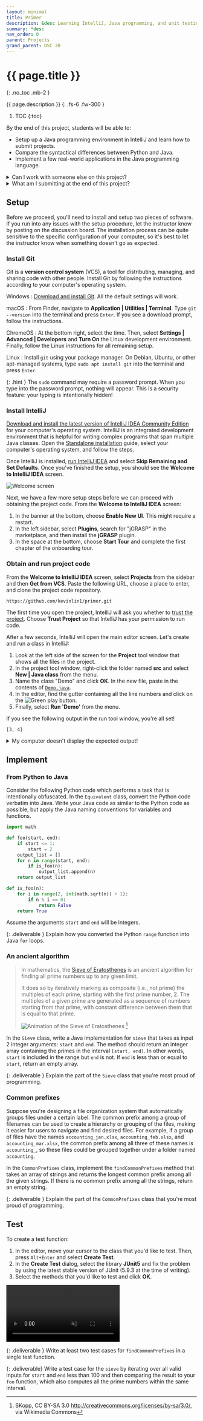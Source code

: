 ```yaml
---
layout: minimal
title: Primer
description: &desc Learning IntelliJ, Java programming, and unit testing.
summary: *desc
nav_order: 0
parent: Projects
grand_parent: DSC 30
---
```


# {{ page.title }}
{: .no_toc .mb-2 }

{{ page.description }}
{: .fs-6 .fw-300 }

1. TOC
{:toc}

By the end of this project, students will be able to:

- Setup up a Java programming environment in IntelliJ and learn how to submit projects.
- Compare the syntactical differences between Python and Java.
- Implement a few real-world applications in the Java programming language.

<details markdown="block">
<summary>Can I work with someone else on this project?</summary>

Although this project requires an individual submission, we welcome collaboration and teamwork in this class. There are very few limits on collaboration in this course; our primary rule is that we ask that you do not claim to be responsible for work that is not yours. If you get a lot of help from someone else or from an online resource, cite it. I believe that there is a lot of value in learning from others, and even in reading others' solutions, so long as you do not deprive yourself (or others) of the opportunity to learn.

We are comfortable doing this because each submission in this class comes in the form of a video that you record. Your video is a demonstration of everything that you learned throughout the process of working on an assignment. Our goal is for students to support each other and find community through this course. The real advantage of taking a course on-campus at a university is to be able to connect with others who share common interests in learning.
</details>

<details markdown="block">
<summary>What am I submitting at the end of this project?</summary>

Satisfactory completion of the project requires a **video-recorded individual presentation that addresses all the green callouts**.

{: .deliverable }
The project instructions contain a lot of details to provide context, clarify common confusions, and help students get started. Your video explanation only needs to address tasks that are described in green callouts like this one.

Your video presentation should meet the following requirements:

- Your presentation should not be much longer than 6 minutes and should include your voiceover. (Your video is appreciated but not necessary.)
- Your presentation should include some kind of visually-organizing structure, such as slides or a document.
- After submitting to Canvas, add a submission comment linking to your slides or document.

We do not ask for your code. Given enough time and support, we're certain you would be able to write a fully-functional program that meets the specification. The goal of this course is to learn how to design program specifications in the first place. Although this doesn't requires fully-functional code, you'll often need to write programs that are close enough to the specification for it to provide a meaningful basis for further analysis and discussion.
</details>

## Setup

Before we proceed, you'll need to install and setup two pieces of software. If you run into any issues with the setup procedure, let the instructor know by posting on the discussion board. The installation process can be quite sensitive to the specific configuration of your computer, so it's best to let the instructor know when something doesn't go as expected.

### Install Git

Git is a **version control system** (VCS), a tool for distributing, managing, and sharing code with other people. Install Git by following the instructions according to your computer's operating system.

Windows
: [Download and install Git](https://git-scm.com/download/win). All the default settings will work.

macOS
: From Finder, navigate to **Application \| Utilities \| Terminal**. Type `git --version` into the terminal and press `Enter`. If you see a download prompt, follow the instructions.

ChromeOS
: At the bottom right, select the time. Then, select **Settings \| Advanced \| Developers** and **Turn On** the Linux development environment. Finally, follow the Linux instructions for all remaining setup.

Linux
: Install `git` using your package manager. On Debian, Ubuntu, or other apt-managed systems, type `sudo apt install git` into the terminal and press `Enter`.

{: .hint }
The `sudo` command may require a password prompt. When you type into the password prompt, nothing will appear. This is a security feature: your typing is intentionally hidden!

### Install IntelliJ

[Download and install the latest version of IntelliJ IDEA Community Edition](https://www.jetbrains.com/idea/download/) for your computer's operating system. IntelliJ is an integrated development environment that is helpful for writing complex programs that span multiple Java classes. Open the [Standalone installation](https://www.jetbrains.com/help/idea/installation-guide.html#standalone) guide, select your computer's operating system, and follow the steps.

Once IntelliJ is installed, [run IntelliJ IDEA](https://www.jetbrains.com/help/idea/run-for-the-first-time.html) and select **Skip Remaining and Set Defaults**. Once you've finished the setup, you should see the **Welcome to IntelliJ IDEA** screen.

![Welcome screen](https://resources.jetbrains.com/help/img/idea/2023.1/ij_welcome_window.png)

Next, we have a few more setup steps before we can proceed with obtaining the project code. From the **Welcome to IntelliJ IDEA** screen:

1. In the banner at the bottom, choose **Enable New UI**. This might require a restart.
1. In the left sidebar, select **Plugins**, search for "jGRASP" in the marketplace, and then install the **jGRASP** plugin.
1. In the space at the bottom, choose **Start Tour** and complete the first chapter of the onboarding tour.

### Obtain and run project code

From the **Welcome to IntelliJ IDEA** screen, select **Projects** from the sidebar and then **Get from VCS**. Paste the following URL, choose a place to enter, and clone the project code repository.

```
https://github.com/kevinlin1/primer.git
```

The first time you open the project, IntelliJ will ask you whether to [trust the project](https://www.jetbrains.com/help/idea/project-security.html). Choose **Trust Project** so that IntelliJ has your permission to run code.

After a few seconds, IntelliJ will open the main editor screen. Let's create and run a class in IntelliJ:

1. Look at the left side of the screen for the **Project** tool window that shows all the files in the project.
1. In the project tool window, right-click the folder named **src** and select **New \| Java class** from the menu.
1. Name the class "Demo" and click **OK**. In the new file, paste in the contents of [`Demo.java`](https://gist.github.com/kevinlin1/84ab2025f9508b0888fc4ad611a30b3c).
1. In the editor, find the gutter containing all the line numbers and click on the ![Green play button](https://resources.jetbrains.com/help/img/idea/2023.1/app.expui.gutter.run.svg).
1. Finally, select **Run 'Demo'** from the menu.

If you see the following output in the run tool window, you're all set!

```
[3, 4]
```

<details markdown="block">
<summary>My computer doesn't display the expected output!</summary>

If you're instead seeing a "Cannot start compiler" notification with a suggestion to configure the Project SDK. Follow the link in the notification, or from the main menu select **File \| Project Structure**. In the **Project Structure** window, open the **SDK** dropdown.

![Change the project SDK](https://resources.jetbrains.com/help/img/idea/2023.1/sdks_project_structure_project.png)

If IntelliJ detected an existing Java SDK, it will be listed under **Detected SDKs**.

- If an SDK version 17 or greater is available, select it.
- Otherwise, select **Add SDK \| Download JDK** and choose the latest from any vendor.

Click **OK** and try running `BrowserHistory` again. It should work now!
</details>

## Implement

### From Python to Java

Consider the following Python code which performs a task that is intentionally obfuscated. In the `Equivalent` class, convert the Python code verbatim into Java. Write your Java code as similar to the Python code as possible, but apply the Java naming conventions for variables and functions.

```python
import math

def foo(start, end):
    if start <= 1:
        start = 2
    output_list = []
    for n in range(start, end):
        if is_foo(n):
            output_list.append(n)
    return output_list

def is_foo(n):
    for i in range(2, int(math.sqrt(n)) + 1):
        if n % i == 0:
            return False
    return True
```

Assume the arguments `start` and `end` will be integers.

{: .deliverable }
Explain how you converted the Python `range` function into Java `for` loops.

### An ancient algorithm

> In mathematics, the [Sieve of Eratosthenes](https://en.wikipedia.org/wiki/Sieve_of_Eratosthenes) is an ancient algorithm for finding all prime numbers up to any given limit.
>
> It does so by iteratively marking as composite (i.e., not prime) the multiples of each prime, starting with the first prime number, 2. The multiples of a given prime are generated as a sequence of numbers starting from that prime, with constant difference between them that is equal to that prime.
>
> ![Animation of the Sieve of Eratosthenes](https://upload.wikimedia.org/wikipedia/commons/9/94/Animation_Sieve_of_Eratosth.gif) [^1]

[^1]: SKopp, CC BY-SA 3.0 <http://creativecommons.org/licenses/by-sa/3.0/>, via Wikimedia Commons

In the `Sieve` class, write a Java implementation for `sieve` that takes as input 2 integer arguments: `start` and `end`. The method should return an integer array containing the primes in the interval `[start, end)`. In other words, `start` is included in the range but `end` is not. If `end` is less than or equal to `start`, return an empty array.

{: .deliverable }
Explain the part of the `Sieve` class that you're most proud of programming.

### Common prefixes

Suppose you're designing a file organization system that automatically groups files under a certain label. The common prefix among a group of filenames can be used to create a hierarchy or grouping of the files, making it easier for users to navigate and find desired files. For example, if a group of files have the names `accounting_jan.xlsx`, `accounting_feb.xlsx`, and `accounting_mar.xlsx`, the common prefix among all three of these names is `accounting_`, so these files could be grouped together under a folder named `accounting`.

In the `CommonPrefixes` class, implement the `findCommonPrefixes` method that takes an array of strings and returns the longest common prefix among all the given strings. If there is no common prefix among all the strings, return an empty string.

{: .deliverable }
Explain the part of the `CommonPrefixes` class that you're most proud of programming.

## Test

To create a test function:

1. In the editor, move your cursor to the class that you'd like to test. Then, press `Alt+Enter` and select **Create Test**.
1. In the **Create Test** dialog, select the library **JUnit5** and fix the problem by using the latest stable version of JUnit (5.9.3 at the time of writing).
1. Select the methods that you'd like to test and click **OK**.

<video controls muted class="module full-width" style="aspect-ratio: 1580/904"><source src="https://resources.jetbrains.com/help/img/idea/2023.1/create-test.mp4" type="video/mp4"></video>

{: .deliverable }
Write at least two test cases for `findCommonPrefixes` in a single test function.

{: .deliverable}
Write a test case for the `sieve` by iterating over all valid inputs for `start` and `end` less than 100 and then comparing the result to your `foo` function, which also computes all the prime numbers within the same interval.
